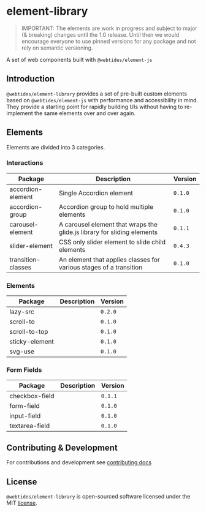 # element-library

> IMPORTANT: The elements are work in progress and subject to major (& breaking) changes until the 1.0 release. Until then we would encourage everyone to use pinned versions for any package and not rely on semantic versioning.

A set of web components built with `@webtides/element-js`

## Introduction

`@webtides/element-library` provides a set of pre-built custom elements based on `@webtides/element-js` with performance and accessibility in mind. They provide a starting point for rapidly building UIs without having to re-implement the same elements over and over again.

## Elements

Elements are divided into 3 categories.

### Interactions

| Package            | Description                                                             | Version |
| ------------------ | ----------------------------------------------------------------------- | ------- |
| accordion-element  | Single Accordion element                                                | `0.1.0` |
| accordion-group    | Accordion group to hold multiple elements                               | `0.1.0` |
| carousel-element   | A carousel element that wraps the glide.js library for sliding elements | `0.1.1` |
| slider-element     | CSS only slider element to slide child elements                         | `0.4.3` |
| transition-classes | An element that applies classes for various stages of a transition      | `0.1.0` |

<!-- Please move these up once they are implemented
| modal-element        |                                                 | TBD  |
| bottom-sheet         |                                                 | TBD  |
| side-sheet           |                                                 | TBD  |
| dialog-element       |                                                 | TBD  |
| notification-element | Toast, Alert ?!                                 | TBD  |
| tabs-element         |                                                 | TBD  |
| breadcrumb-element   |                                                 | TBD  |
| horizontal-scroll    |                                                 | TBD  |
| load-more            | show/load more                                  | TBD  |
| show-hide            |                                                 | TBD  |
| progress-bar         |                                                 | TBD  |
| star-rating          |                                                 | TBD  |
| navigation-drawer ?! |                                                 | TBD  |
| hover-indicator      |                                                 | TBD  |
| pinch-zoom           |                                                 | TBD  |
| cookie-consent       |                                                 | TBD  |
| rich-text            |                                                 | TBD  |
| code-block           |                                                 | TBD  |
| spread-sheet         |                                                 | TBD  |
-->

### Elements

| Package        | Description | Version |
| -------------- | ----------- | ------- |
| lazy-src       |             | `0.2.0` |
| scroll-to      |             | `0.1.0` |
| scroll-to-top  |             | `0.1.0` |
| sticky-element |             | `0.1.0` |
| svg-use        |             | `0.1.0` |

<!-- Please move these up once they are implemented
| line-through       |               | TBD |
| divider-element ?! |               | TBD |
| scroll-entrance    |               | TBD |
| chip-element       | Tag, Label ?! | TBD |
| read-time ?!       |               | TBD |
| code-tabs          |               | TBD |
| empty-state ?!     |               | TBD |
| compare-images     |               | TBD |
| text-highlight     |               | TBD |
| tooltip-element    | Popover ?!    | TBD |
-->

### Form Fields

| Package        | Description | Version |
| -------------- | ----------- | ------- |
| checkbox-field |             | `0.1.1` |
| form-field     |             | `0.1.0` |
| input-field    |             | `0.1.0` |
| textarea-field |             | `0.1.0` |

<!-- Please move these up once they are implemented
| password-field     |             | TBD  |
| radio-field        |             | TBD  |
| switch-field       |             | TBD  |
| dropdown-field     |             | TBD  |
| range-field        |             | TBD  |
| input-group        |             | TBD  |
| tag-field          | multiple    | TBD  |
| autocomplete-field |             | TBD  |
| date-picker        |             | TBD  |
| multi-range-field  |             | TBD  |
-->

<!--
## Documentation

For detailed documentation see the [Docs](docs/README.md).
-->

## Contributing & Development

For contributions and development see [contributing docs](.github/CONTRIBUTING.md)

## License

`@webtides/element-library` is open-sourced software licensed under the MIT [license](LICENSE).
